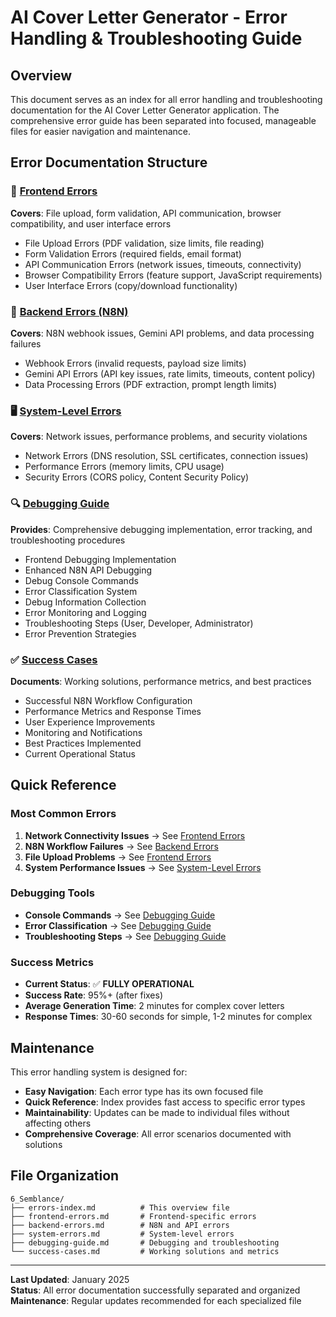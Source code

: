 # AI Cover Letter Generator - Error Handling & Troubleshooting Guide

## Overview

This document serves as an index for all error handling and troubleshooting documentation for the AI Cover Letter Generator application. The comprehensive error guide has been separated into focused, manageable files for easier navigation and maintenance.

## Error Documentation Structure

### 📄 [Frontend Errors](./frontend-errors.md)
**Covers**: File upload, form validation, API communication, browser compatibility, and user interface errors
- File Upload Errors (PDF validation, size limits, file reading)
- Form Validation Errors (required fields, email format)
- API Communication Errors (network issues, timeouts, connectivity)
- Browser Compatibility Errors (feature support, JavaScript requirements)
- User Interface Errors (copy/download functionality)

### 🔧 [Backend Errors (N8N)](./backend-errors.md)
**Covers**: N8N webhook issues, Gemini API problems, and data processing failures
- Webhook Errors (invalid requests, payload size limits)
- Gemini API Errors (API key issues, rate limits, timeouts, content policy)
- Data Processing Errors (PDF extraction, prompt length limits)

### 🖥️ [System-Level Errors](./system-errors.md)
**Covers**: Network issues, performance problems, and security violations
- Network Errors (DNS resolution, SSL certificates, connection issues)
- Performance Errors (memory limits, CPU usage)
- Security Errors (CORS policy, Content Security Policy)

### 🔍 [Debugging Guide](./debugging-guide.md)
**Provides**: Comprehensive debugging implementation, error tracking, and troubleshooting procedures
- Frontend Debugging Implementation
- Enhanced N8N API Debugging
- Debug Console Commands
- Error Classification System
- Debug Information Collection
- Error Monitoring and Logging
- Troubleshooting Steps (User, Developer, Administrator)
- Error Prevention Strategies

### ✅ [Success Cases](./success-cases.md)
**Documents**: Working solutions, performance metrics, and best practices
- Successful N8N Workflow Configuration
- Performance Metrics and Response Times
- User Experience Improvements
- Monitoring and Notifications
- Best Practices Implemented
- Current Operational Status

## Quick Reference

### Most Common Errors
1. **Network Connectivity Issues** → See [Frontend Errors](./frontend-errors.md#api-communication-errors)
2. **N8N Workflow Failures** → See [Backend Errors](./backend-errors.md#gemini-api-errors)
3. **File Upload Problems** → See [Frontend Errors](./frontend-errors.md#file-upload-errors)
4. **System Performance Issues** → See [System-Level Errors](./system-errors.md#performance-errors)

### Debugging Tools
- **Console Commands** → See [Debugging Guide](./debugging-guide.md#debug-console-commands-for-testing)
- **Error Classification** → See [Debugging Guide](./debugging-guide.md#error-classification-system)
- **Troubleshooting Steps** → See [Debugging Guide](./debugging-guide.md#troubleshooting-steps)

### Success Metrics
- **Current Status**: ✅ **FULLY OPERATIONAL**
- **Success Rate**: 95%+ (after fixes)
- **Average Generation Time**: 2 minutes for complex cover letters
- **Response Times**: 30-60 seconds for simple, 1-2 minutes for complex

## Maintenance

This error handling system is designed for:
- **Easy Navigation**: Each error type has its own focused file
- **Quick Reference**: Index provides fast access to specific error types
- **Maintainability**: Updates can be made to individual files without affecting others
- **Comprehensive Coverage**: All error scenarios documented with solutions

## File Organization

```
6_Semblance/
├── errors-index.md          # This overview file
├── frontend-errors.md       # Frontend-specific errors
├── backend-errors.md        # N8N and API errors
├── system-errors.md         # System-level errors
├── debugging-guide.md       # Debugging and troubleshooting
└── success-cases.md         # Working solutions and metrics
```

---

**Last Updated**: January 2025  
**Status**: All error documentation successfully separated and organized  
**Maintenance**: Regular updates recommended for each specialized file
